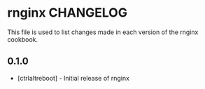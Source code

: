 rnginx CHANGELOG
=======================

This file is used to list changes made in each version of the rnginx cookbook.

0.1.0
-----
- [ctrlaltreboot] - Initial release of rnginx
